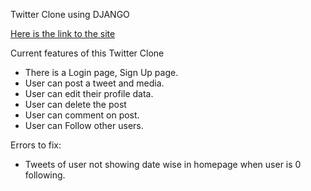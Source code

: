 Twitter Clone using DJANGO

[Here is the link to the site](https://twitter-django-clone.herokuapp.com/)

Current features of this Twitter Clone
- There is a Login page, Sign Up page.
- User can post a tweet and media.
- User can edit their profile data.
- User can delete the post
- User can comment on post.
- User can Follow other users.



Errors to fix:
- Tweets of user not showing date wise in homepage when user is 0 following.